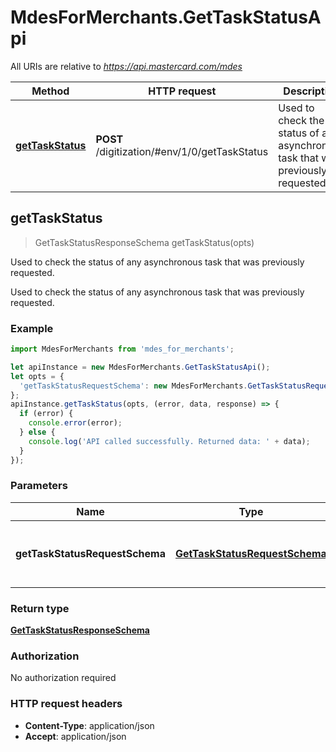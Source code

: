 # MdesForMerchants.GetTaskStatusApi

All URIs are relative to *https://api.mastercard.com/mdes*

Method | HTTP request | Description
------------- | ------------- | -------------
[**getTaskStatus**](GetTaskStatusApi.md#getTaskStatus) | **POST** /digitization/#env/1/0/getTaskStatus | Used to check the status of any asynchronous task that was previously requested.



## getTaskStatus

> GetTaskStatusResponseSchema getTaskStatus(opts)

Used to check the status of any asynchronous task that was previously requested.

Used to check the status of any asynchronous task that was previously requested. 

### Example

```javascript
import MdesForMerchants from 'mdes_for_merchants';

let apiInstance = new MdesForMerchants.GetTaskStatusApi();
let opts = {
  'getTaskStatusRequestSchema': new MdesForMerchants.GetTaskStatusRequestSchema() // GetTaskStatusRequestSchema | Contains the details of the request message. 
};
apiInstance.getTaskStatus(opts, (error, data, response) => {
  if (error) {
    console.error(error);
  } else {
    console.log('API called successfully. Returned data: ' + data);
  }
});
```

### Parameters


Name | Type | Description  | Notes
------------- | ------------- | ------------- | -------------
 **getTaskStatusRequestSchema** | [**GetTaskStatusRequestSchema**](GetTaskStatusRequestSchema.md)| Contains the details of the request message.  | [optional] 

### Return type

[**GetTaskStatusResponseSchema**](GetTaskStatusResponseSchema.md)

### Authorization

No authorization required

### HTTP request headers

- **Content-Type**: application/json
- **Accept**: application/json

